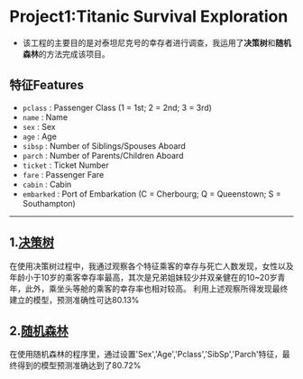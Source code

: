 # Project1:Titanic Survival Exploration
* 该工程的主要目的是对泰坦尼克号的幸存者进行调查，我运用了**决策树**和**随机森林**的方法完成该项目。
## **特征Features**
- `pclass` : Passenger Class (1 = 1st; 2 = 2nd; 3 = 3rd)
- `name` : Name
- `sex` : Sex
- `age` : Age
- `sibsp` : Number of Siblings/Spouses Aboard
- `parch` : Number of Parents/Children Aboard
- `ticket` : Ticket Number
- `fare` : Passenger Fare
- `cabin` : Cabin
- `embarked` : Port of Embarkation (C = Cherbourg; Q = Queenstown; S = Southampton)
------------------------------------------------------------------------------------------------------
## 1.[决策树](titanic_survival_exploration1.ipynb)
  在使用决策树过程中，我通过观察各个特征乘客的幸存与死亡人数发现，女性以及年龄小于10岁的乘客幸存率最高，其次是兄弟姐妹较少并双亲健在的10~20岁青年，此外，乘坐头等舱的乘客的幸存率也相对较高。
  利用上述观察所得发现最终建立的模型，预测准确性可达80.13%
## 2.[随机森林](titanic_survival_exploration2.ipynb)
  在使用随机森林的程序里，通过设置'Sex','Age','Pclass','SibSp','Parch'特征，最终得到的模型预测准确达到了80.72%
